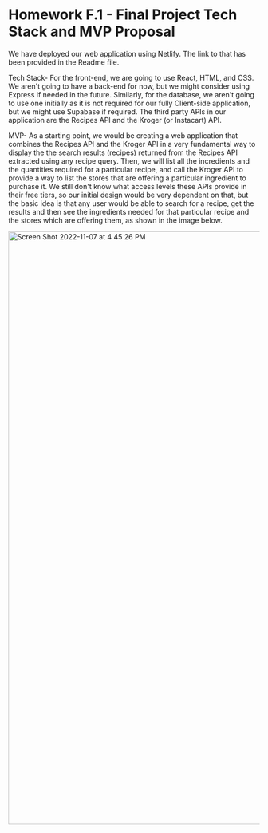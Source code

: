# Homework F.1 - Final Project Tech Stack and MVP Proposal

We have deployed our web application using Netlify. The link to that has been provided in the Readme file.

Tech Stack- For the front-end, we are going to use React, HTML, and CSS. We aren't going to have a back-end for now, but we might consider using Express if needed in the future. Similarly, for the database, we aren't going to use one initially as it is not required for our fully Client-side application, but we might use Supabase if required. The third party APIs in our application are the Recipes API and the Kroger (or Instacart) API.

MVP- As a starting point, we would be creating a web application that combines the Recipes API and the Kroger API in a very fundamental way to display the the search results (recipes) returned from the Recipes API extracted using any recipe query. Then, we will list all the incredients and the quantities required for a particular recipe, and call the Kroger API to provide a way to list the stores that are offering a particular ingredient to purchase it. We still don't know what access levels these APIs provide in their free tiers, so our initial design would be very dependent on that, but the basic idea is that any user would be able to search for a recipe, get the results and then see the ingredients needed for that particular recipe and the stores which are offering them, as shown in the image below.


<img width="1189" alt="Screen Shot 2022-11-07 at 4 45 26 PM" src="https://user-images.githubusercontent.com/97759670/200431388-db509eec-6bf4-424a-9336-f2c311d7e4c6.png">

